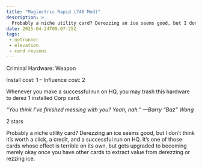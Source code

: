 ```yaml
---
title: "Maglectric Rapid (748 Mod)"
description: >
  Probably a niche utility card? Derezzing an ice seems good, but I don’t think it’s worth a click, a credit, and a successful run on HQ. It’s one of those cards whose effect is terrible on its own, but gets upgraded to becoming merely okay once you have other cards to extract value from derezzing or rezzing ice.
date: 2025-04-24T09:07:25Z
tags:
 - netrunner
 - elevation
 - card reviews
---
```


<card-frame name="maglectric" side="runner" stars="2" src="https://cdn.ewie.online/nsg-maglectric.jpg">

<div class="visually-hidden" id="card-name-maglectric">

Criminal Hardware: Weapon

Install cost: 1 – Influence cost: 2

Whenever you make a successful run on HQ, you may trash this hardware to derez 1 installed Corp card.

*“You think I’ve finished messing with you?*
*Yeah, nah.”*
*—Barry “Baz” Wong*

2 stars

</div>

</card-frame>

<script type="module" src="/assets/js/components/card-frame.js"></script>

Probably a niche utility card? Derezzing an ice seems good, but I don’t think it’s worth a click, a credit, and a successful run on HQ. It’s one of those cards whose effect is terrible on its own, but gets upgraded to becoming merely okay once you have other cards to extract value from derezzing or rezzing ice.
